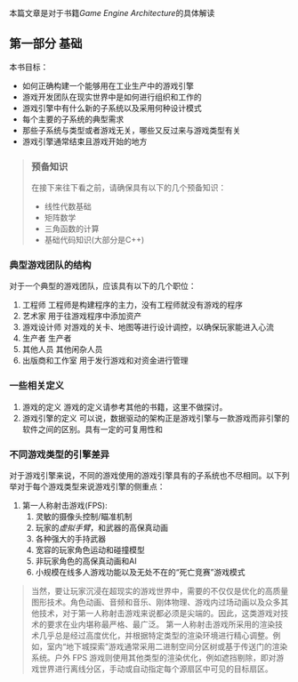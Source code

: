 本篇文章是对于书籍*Game Engine Architecture*的具体解读
## 第一部分 基础
本书目标：
- 如何正确构建一个能够用在工业生产中的游戏引擎
- 游戏开发团队在现实世界中是如何进行组织和工作的
- 游戏引擎中有什么新的子系统以及采用何种设计模式
- 每个主要的子系统的典型需求
- 那些子系统与类型或者游戏无关，哪些又反过来与游戏类型有关
- 游戏引擎通常结束且游戏开始的地方

> ### 预备知识
> 在接下来往下看之前，请确保具有以下的几个预备知识：
> - 线性代数基础
> - 矩阵数学
> - 三角函数的计算
> - 基础代码知识(大部分是C++)

### 典型游戏团队的结构
对于一个典型的游戏团队，应该具有以下的几个职位：
1. 工程师
	工程师是构建程序的主力，没有工程师就没有游戏的程序
2. 艺术家
	用于往游戏程序中添加资产
3. 游戏设计师
	对游戏的关卡、地图等进行设计调控，以确保玩家能进入心流
4. 生产者
	生产者
5.  其他人员
	其他闲杂人员
6. 出版商和工作室
	用于发行游戏和对资金进行管理

### 一些相关定义
1. 游戏的定义
游戏的定义请参考其他的书籍，这里不做探讨。
 2. 游戏引擎的定义
可以说，数据驱动的架构正是游戏引擎与一款游戏而非引擎的软件之间的区别。具有一定的可复用性和

### 不同游戏类型的引擎差异
对于游戏引擎来说，不同的游戏使用的游戏引擎具有的子系统也不尽相同。以下列举对于每个游戏类型来说游戏引擎的侧重点：

1. 第一人称射击游戏(FPS):
	1. 灵敏的摄像头控制/瞄准机制
	2. 玩家的*虚拟手臂*，和武器的高保真动画
	3. 各种强大的手持武器
	4. 宽容的玩家角色运动和碰撞模型
	5. 非玩家角色的高保真动画和AI
	6. 小规模在线多人游戏功能以及无处不在的“死亡竞赛”游戏模式
> 当然，要让玩家沉浸在超现实的游戏世界中，需要的不仅仅是优化的高质量图形技术。角色动画、音频和音乐、刚体物理、游戏内过场动画以及众多其他技术，对于第一人称射击游戏来说都必须是尖端的。因此，这类游戏对技术的要求在业内堪称最严格、最广泛。
> 第一人称射击游戏所采用的渲染技术几乎总是经过高度优化，并根据特定类型的渲染环境进行精心调整。例如，室内“地下城探索”游戏通常采用二进制空间分区树或基于传送门的渲染系统。户外 FPS 游戏则使用其他类型的渲染优化，例如遮挡剔除，即对游戏世界进行离线分区，手动或自动指定每个源扇区中可见的目标扇区。
> 

